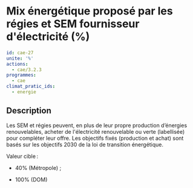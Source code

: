 # Mix énergétique proposé par les régies et SEM fournisseur d'électricité (%)
```yaml
id: cae-27
unite: '%'
actions:
  - cae/3.2.3
programmes:
  - cae
climat_pratic_ids:
  - energie
```
## Description
Les SEM et régies peuvent, en plus de leur propre production d’énergies renouvelables, acheter de l'électricité renouvelable ou verte (labellisée) pour compléter leur offre. Les objectifs fixés (production et achat) sont basés sur les objectifs 2030 de la loi de transition énergétique.

Valeur cible :

- 40% (Métropole)  ;

- 100% (DOM)




